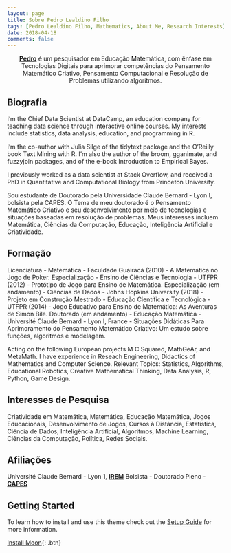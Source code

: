 ```yaml
---
layout: page
title: Sobre Pedro Lealdino Filho
tags: [Pedro Lealdino Filho, Mathematics, About Me, Research Interests]
date: 2018-04-18
comments: false
---
```

    
<center><a href="https://www.researchgate.net/profile/Pedro_Lealdino_Filho2"><b>Pedro</b></a> é um pesquisador em Educação Matemática, com ênfase em Tecnologias Digitais para aprimorar competências do Pensamento Matemático Criativo, Pensamento Computacional e Resolução de Problemas utilizando algoritmos.</center>

## Biografia

I’m the Chief Data Scientist at DataCamp, an education company for teaching data science through interactive online courses. My interests include statistics, data analysis, education, and programming in R.

I’m the co-author with Julia Silge of the tidytext package and the O’Reilly book Text Mining with R. I’m also the author of the broom, gganimate, and fuzzyjoin packages, and of the e-book Introduction to Empirical Bayes.

I previously worked as a data scientist at Stack Overflow, and received a PhD in Quantitative and Computational Biology from Princeton University.

Sou estudante de Doutorado pela Universidade Claude Bernard - Lyon I, bolsista pela CAPES. O Tema de meu doutorado é o Pensamento Matemático Criativo e seu desenvolvimento por meio de tecnologias e situações baseadas em resolução de problemas. Meus interesses incluem Matemática, Ciências da Computação, Educação, Inteligência Artificial e Criatividade.

## Formação

Licenciatura - Matemática - Faculdade Guairacá (2010) - A Matemática no Jogo de Poker.
Especialização - Ensino de Ciências e Tecnologia - UTFPR (2012) - Protótipo de Jogo para Ensino de Matemática.
Especialização (em andamento) - Ciências de Dados - Johns Hopkins University (2018) - Projeto em Construção
Mestrado - Educação Científica e Tecnológica - UTFPR (2014) - Jogo Educativo para Ensino de Matemática: As Aventuras de Simon Bile.
Doutorado (em andamento) - Educação Matemática - Université Claude Bernard - Lyon I, France - Situações Didáticas Para Aprimoramento do Pensamento Matemático Criativo: Um estudo sobre funções, algoritmos e modelagem.



Acting on the following European projects M C Squared, MathGeAr, and MetaMath. I have experience in Reseach Engineering, Didactics of Mathematics and Computer Science. Relevant Topics: Statistics, Algorithms, Educational Robotics, Creative Mathematical Thinking, Data Analysis, R, Python, Game Design.

## Interesses de Pesquisa

Criatividade em Matemática, Matemática, Educação Matemática, Jogos Educacionais, Desenvolvimento de Jogos, Cursos à Distância, Estatística, Ciência de Dados, Inteligência Artificial, Algoritmos, Machine Learning, Ciências da Computação, Política, Redes Sociais.

## Afiliações

Université Claude Bernard - Lyon 1, <a href="http://math.univ-lyon1.fr/irem/"><b>IREM</b></a>
Bolsista - Doutorado Pleno  - <a href = "http://www.capes.gov.br"><b>CAPES</b></a> 

## Getting Started

To learn how to install and use this theme check out the [Setup Guide](http://taylantatli.me/Moon/moon-theme/) for more information.
      
[Install Moon](https://github.com/TaylanTatli/Moon){: .btn}
